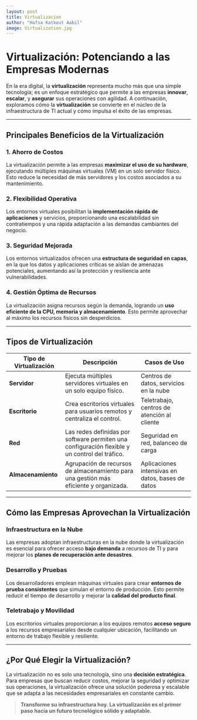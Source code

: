 ```yaml
---
layout: post
title: Virtualizacion
author: "Hafsa Katkout Aabil"
image: Virtualization.jpg
---
```

# Virtualización: Potenciando a las Empresas Modernas

En la era digital, la **virtualización** representa mucho más que una simple tecnología; es un enfoque estratégico que permite a las empresas **innovar**, **escalar**, y **asegurar** sus operaciones con agilidad. A continuación, exploramos cómo la **virtualización** se convierte en el núcleo de la infraestructura de TI actual y cómo impulsa el éxito de las empresas.

---

## Principales Beneficios de la Virtualización

### 1. Ahorro de Costos

La virtualización permite a las empresas **maximizar el uso de su hardware**, ejecutando múltiples máquinas virtuales (VM) en un solo servidor físico. Esto reduce la necesidad de más servidores y los costos asociados a su mantenimiento.

### 2. Flexibilidad Operativa

Los entornos virtuales posibilitan la **implementación rápida de aplicaciones** y servicios, proporcionando una escalabilidad sin contratiempos y una rápida adaptación a las demandas cambiantes del negocio.

### 3. Seguridad Mejorada

Los entornos virtualizados ofrecen una **estructura de seguridad en capas**, en la que los datos y aplicaciones críticas se aíslan de amenazas potenciales, aumentando así la protección y resiliencia ante vulnerabilidades.

### 4. Gestión Óptima de Recursos

La virtualización asigna recursos según la demanda, logrando un **uso eficiente de la CPU, memoria y almacenamiento**. Esto permite aprovechar al máximo los recursos físicos sin desperdicios.

---

## Tipos de Virtualización

| Tipo de Virtualización     | Descripción                                                                                       | Casos de Uso                             |
|----------------------------|---------------------------------------------------------------------------------------------------|------------------------------------------|
| **Servidor**               | Ejecuta múltiples servidores virtuales en un solo equipo físico.                                  | Centros de datos, servicios en la nube   |
| **Escritorio**             | Crea escritorios virtuales para usuarios remotos y centraliza el control.                         | Teletrabajo, centros de atención al cliente |
| **Red**                    | Las redes definidas por software permiten una configuración flexible y un control del tráfico.    | Seguridad en red, balanceo de carga      |
| **Almacenamiento**         | Agrupación de recursos de almacenamiento para una gestión más eficiente y organizada.            | Aplicaciones intensivas en datos, bases de datos |

---

## Cómo las Empresas Aprovechan la Virtualización

### Infraestructura en la Nube

Las empresas adoptan infraestructuras en la nube donde la virtualización es esencial para ofrecer acceso **bajo demanda** a recursos de TI y para mejorar los **planes de recuperación ante desastres**.

### Desarrollo y Pruebas

Los desarrolladores emplean máquinas virtuales para crear **entornos de prueba consistentes** que simulan el entorno de producción. Esto permite reducir el tiempo de desarrollo y mejorar la **calidad del producto final**.

### Teletrabajo y Movilidad

Los escritorios virtuales proporcionan a los equipos remotos **acceso seguro** a los recursos empresariales desde cualquier ubicación, facilitando un entorno de trabajo flexible y resiliente.

---

## ¿Por Qué Elegir la Virtualización?

La virtualización no es solo una tecnología, sino una **decisión estratégica**. Para empresas que buscan reducir costos, mejorar la seguridad y optimizar sus operaciones, la virtualización ofrece una solución poderosa y escalable que se adapta a las necesidades empresariales en constante cambio. 

> **Transforme su infraestructura hoy. La virtualización es el primer paso hacia un futuro tecnológico sólido y adaptable.**

